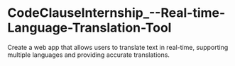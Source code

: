# CodeClauseInternship_--Real-time-Language-Translation-Tool
Create a web app that allows users to translate text in real-time, supporting multiple languages and providing accurate translations.
